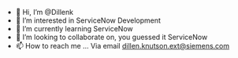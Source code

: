 - 👋 Hi, I’m @Dillenk
- 👀 I’m interested in ServiceNow Development
- 🌱 I’m currently learning ServiceNow
- 💞️ I’m looking to collaborate on, you guessed it ServiceNow
- 📫 How to reach me ... Via email dillen.knutson.ext@siemens.com

<!---
Dillenk/Dillenk is a ✨ special ✨ repository because its `README.md` (this file) appears on your GitHub profile.
You can click the Preview link to take a look at your changes.
--->
